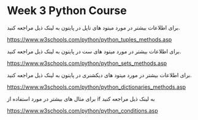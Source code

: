 # Week 3 Python Course

<div dir=”rtl”>
برای اطلاعات بیشتر در مورد میتود های تاپل در پایتون به لینک ذیل مراجعه کنید.  

https://www.w3schools.com/python/python_tuples_methods.asp

برای اطلاعات بیشتر در مورد میتود های ست در پایتون به لینک ذیل مراجعه کنید.  

https://www.w3schools.com/python/python_sets_methods.asp

برای اطلاعات بیشتر در مورد میتود های دیکشنری در پایتون به لینک ذیل مراجعه کنید.  

https://www.w3schools.com/python/python_dictionaries_methods.asp

برای مثال های بیشتر در مورد استفاده از if به لینک ذیل مراجعه کنید

https://www.w3schools.com/python/python_conditions.asp


</div>